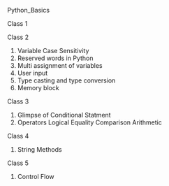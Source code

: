 Python_Basics

Class 1


Class 2
1. Variable Case Sensitivity
2. Reserved words in Python
3. Multi assignment of variables
4. User input
5. Type casting and type conversion
6. Memory block

Class 3
1. Glimpse of Conditional Statment
2. Operators
     Logical
     Equality
     Comparison
     Arithmetic

Class 4
1. String Methods

Class 5
1. Control Flow
